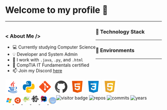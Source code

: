 <h1>Welcome to my profile 🚀</h1>
<hr>
<div>
  <div style="float: left;">
  <h3>< About Me /></h3>
    <ul style="list-stle-type: none;">
      <li style="list-stle-type: none;">💻 Currently studying Computer Science</li>
      <li>💡 Developer and System Admin</li>
      <li>🔧 I work with <code>.java</code>, <code>.py</code>, and <code>.html</code></li>
      <li>📓 CompTIA IT Fundamentals certified</li>
      <li>📫 Join my Discord <a href="https://discord.gg/9SNENvp">here</a></li>
    </ul>
  </div>
</div>
<h3>🔭 Technology Stack</h3>
<hr>
<div style="float: left;">
  <img src="img/java.png" alt="Java"/>
  <img src="img/python.png" alt="Python"/>
  <img src="img/git.png" alt="Git"/>
  <img src="img/github.png" alt="GitHub"/>
  <img src="img/html.png" alt="HTML"/>
  <img src="img/css.png" alt="CSS"/>
  <img src="img/javascript.png" alt="JavaScript"/>
</div>
<h3>🔨 Environments</h3>
<hr>
<div style="float: left;" >

<a href="https://www.microsoft.com" rel="nofollow">
  <img src="img/windows.png" style="max-width:75%;">
</a>

<a href="https://www.ubuntu.com/" rel="nofollow">
  <img src="img/ubuntu.png">
</a>

<a href="https://notepad-plus-plus.org/downloads/" rel="nofollow">
  <img src="img/notepad.png"style="padding-bottom: 5px;">
</a>

<a href="https://atom.io/" rel="nofollow">
  <img src="img/atom.png"style="padding-bottom: 5px;">
</a>

<a href="https://www.jetbrains.com/idea/" rel="nofollow">
  <img src="img/intellij.png"style="padding-bottom: 5px;">
</a>

<a href="https://www.eclipse.org/ide/" rel="nofollow">
  <img src="img/eclipse.png" style="height: 24px;">
</a>
</div>
<br>
<div align="center" style="float: left;">
  <img src="https://visitor-badge.glitch.me/badge?page_id=jag-dev.jag-dev" alt="visitor badge"/>
  <img src="https://badges.pufler.dev/repos/jag-dev" alt="repos"/>
  <img src="https://badges.pufler.dev/commits/all/jag-dev" alt="commits"/>
  <img src="https://badges.pufler.dev/years/jag-dev" alt="years"/>
</div>
